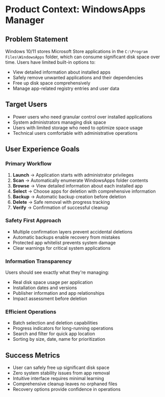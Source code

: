# Product Context: WindowsApps Manager

## Problem Statement
Windows 10/11 stores Microsoft Store applications in the `C:\Program Files\WindowsApps` folder, which can consume significant disk space over time. Users have limited built-in options to:
- View detailed information about installed apps
- Safely remove unwanted applications and their dependencies
- Free up disk space comprehensively
- Manage app-related registry entries and user data

## Target Users
- Power users who need granular control over installed applications
- System administrators managing disk space
- Users with limited storage who need to optimize space usage
- Technical users comfortable with administrative operations

## User Experience Goals

### Primary Workflow
1. **Launch** → Application starts with administrator privileges
2. **Scan** → Automatically enumerate WindowsApps folder contents
3. **Browse** → View detailed information about each installed app
4. **Select** → Choose apps for deletion with comprehensive information
5. **Backup** → Automatic backup creation before deletion
6. **Delete** → Safe removal with progress tracking
7. **Verify** → Confirmation of successful cleanup

### Safety First Approach
- Multiple confirmation layers prevent accidental deletions
- Automatic backups enable recovery from mistakes
- Protected app whitelist prevents system damage
- Clear warnings for critical system applications

### Information Transparency
Users should see exactly what they're managing:
- Real disk space usage per application
- Installation dates and versions
- Publisher information and app relationships
- Impact assessment before deletion

### Efficient Operations
- Batch selection and deletion capabilities
- Progress indicators for long-running operations
- Search and filter for quick app location
- Sorting by size, date, name for prioritization

## Success Metrics
- User can safely free up significant disk space
- Zero system stability issues from app removal
- Intuitive interface requires minimal learning
- Comprehensive cleanup leaves no orphaned files
- Recovery options provide confidence in operations 